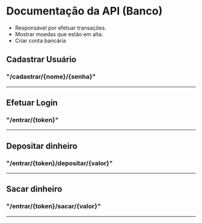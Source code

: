 # Documentação da API (Banco)

- Responsável por efetuar transações.
- Mostrar moedas que estão em alta.
- Criar conta bancária

## Cadastrar Usuário

### "/cadastrar/{nome}/{senha}"

---

## Efetuar Login

### "/entrar/{token}"

---

## Depositar dinheiro

### "/entrar/{token}/depositar/{valor}"

---

## Sacar dinheiro

### "/entrar/{token}/sacar/{valor}"

---
